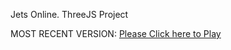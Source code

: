 Jets Online. ThreeJS Project

MOST RECENT VERSION: [Please Click here to Play](https://rawcdn.githack.com/alperenbutun/jets-online/176f5c3/index.html)
